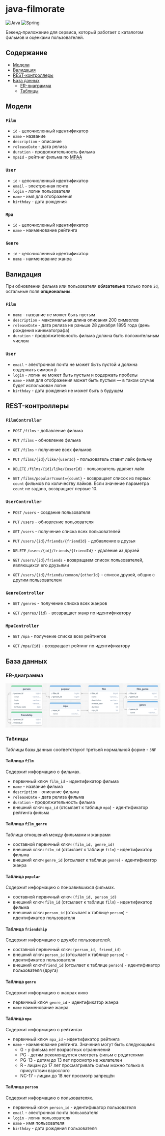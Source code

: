 # java-filmorate
![Java](https://img.shields.io/badge/java-%23ED8B00.svg?style=for-the-badge&logo=openjdk&logoColor=white)
![Spring](https://img.shields.io/badge/spring-%236DB33F.svg?style=for-the-badge&logo=spring&logoColor=white)

Бэкенд-приложение для сервиса, который работает с каталогом фильмов и оценками пользователей.

## Содержание
- [Модели](#модели)
- [Валидация](#валидация)
- [REST-контроллеры](#rest-контроллеры)
- [База данных](#база-данных)
    - [ER-диаграмма](#er-диаграмма)
    - [Таблицы](#таблицы)

## Модели

### `Film`

- `id` - целочисленный идентификатор
- `name` - название
- `description` - описание
- `releaseDate` - дата релиза
- `duration` - продолжительность фильма
- `mpaId` - рейтинг фильма по [MPAA](https://ru.wikipedia.org/wiki/Система_рейтингов_Американской_киноассоциации)

### `User`

- `id` - целочисленный идентификатор
- `email` - электронная почта
- `login` - логин пользователя
- `name` - имя для отображения
- `birthday` - дата рождения

### `Mpa`

- `id` - целочисленный идентификатор
- `name` - наименование рейтинга

### `Genre`

- `id` - целочисленный идентификатор
- `name` - наименование жанра

## Валидация

При обновлении фильма или пользователя **обязательно** только поле `id`, остальные поля **опциональны**.

### `Film`

- `name` - название не может быть пустым
- `description` - максимальная длина описания 200 символов
- `releaseDate` - дата релиза не раньше 28 декабря 1895 года (день рождения кинематографа)
- `duration` - продолжительность фильма должна быть положительным числом

### `User`

- `email` - электронная почта не может быть пустой и должна содержать символ `@`
- `login` - логин не может быть пустым и содержать пробелы
- `name` - имя для отображения может быть пустым — в таком случае будет использован логин
- `birthday` - дата рождения не может быть в будущем


## REST-контроллеры

### `FilmController`

- `POST` `/films` - добавление фильма
- `PUT` `/films` - обновление фильма
- `GET` `/films` - получение всех фильмов

- `PUT` `/films/{id}/like/{userId}` - пользователь ставит лайк фильму
- `DELETE` `/films/{id}/like/{userId}` - пользователь удаляет лайк

- `GET` `/films/popular?count={count}` - возвращает список из первых `count` фильмов по количеству лайков. Если значение параметра `count` не задано, возвращает первые 10.

### `UserController`

- `POST` `/users` - создание пользователя
- `PUT` `/users` - обновление пользователя
- `GET` `/users` - получение списка всех пользователей

- `PUT` `/users/{id}/friends/{friendId}` - добавление в друзья
- `DELETE` `/users/{id}/friends/{friendId}` - удаление из друзей
- `GET` `/users/{id}/friends` - возвращаем список пользователей, являющихся его друзьями
- `GET` `/users/{id}/friends/common/{otherId}` - список друзей, общих с другим пользователем

### `GenreController`

- `GET` `/genres` - получение списка всех жанров

- `GET` `/genres/{id}` - возвращает жанр по идентификатору

### `MpaController`

- `GET` `/mpa` - получение списка всех рейтингов

- `GET` `/mpa/{id}` - возвращает рейтинг по идентификатору


## База данных

### ER-диаграмма
![ER-диаграмма](erd.png)

### Таблицы

Таблицы базы данных соответствуют третьей нормальной форме - `3NF`

#### Таблица `film`

Содержит информацию о фильмах.

- первичный ключ `film_id` - идентификатор фильма
- `name` - название фильма
- `description` - описание фильма
- `releaseDate` - дата релиза фильма
- `duration` - продолжительность фильма
- внешний ключ `mpa_id` (отсылает к таблице `mpa`) - идентификатор рейтинга фильма

#### Таблица `film_genre`

Таблица отношений между фильмами и жанрами

- составной первичный ключ `(film_id, genre_id)` 
- внешний ключ `film_id` (отсылает к таблице `film`) - идентификатор фильма
- внешний ключ `genre_id` (отсылает к таблице `genre`) - идентификатор жанра

#### Таблица `popular`

Содержит информацию о понравившихся фильмах.

- составной первичный ключ `(film_id, person_id)`
- внешний ключ `film_id` (отсылает к таблице `film`) - идентификатор фильма
- внешний ключ `person_id` (отсылает к таблице `person`) - идентификатор пользователя

#### Таблица `friendship`

Содержит информацию о дружбе пользователей.

- составной первичный ключ `(person_id, friend_id)`
- внешний ключ `person_id` (отсылает к таблице `person`) - идентификатор пользователя
- внешний ключ`friend_id` (отсылает к таблице `person`) - идентификатор пользователя (друга)

#### Таблица `genre`

Содержит информацию о жанрах кино

- первичный ключ `genre_id` - идентификатор жанра
- `name` наименование жанра

#### Таблица `mpa`

Содержит информацию о рейтингах

- первичный ключ `mpa_id` - идентификатор рейтинга
- `name` - наименование рейтинга. Значения могут быть следующими:
    - G - у фильма нет возрастных ограничений
    - PG - детям рекомендуется смотреть фильм с родителями
    - PG-13 - детям до 13 лет просмотр не желателен
    - R - лицам до 17 лет просматривать фильм можно только в присутствии взрослого
    - NC-17 - лицам до 18 лет просмотр запрещён

#### Таблица `person`

Содержит информацию о пользователях.

- первичный ключ `person_id` - идентификатор пользователя
- `email` - электронная почта пользователя
- `login` - логин пользователя
- `name` - имя пользователя
- `birthday` - дата рождения пользователя